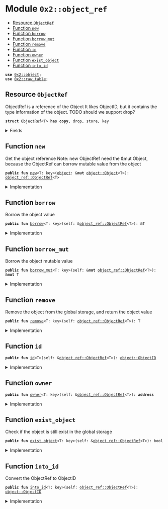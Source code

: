 
<a name="0x2_object_ref"></a>

# Module `0x2::object_ref`



-  [Resource `ObjectRef`](#0x2_object_ref_ObjectRef)
-  [Function `new`](#0x2_object_ref_new)
-  [Function `borrow`](#0x2_object_ref_borrow)
-  [Function `borrow_mut`](#0x2_object_ref_borrow_mut)
-  [Function `remove`](#0x2_object_ref_remove)
-  [Function `id`](#0x2_object_ref_id)
-  [Function `owner`](#0x2_object_ref_owner)
-  [Function `exist_object`](#0x2_object_ref_exist_object)
-  [Function `into_id`](#0x2_object_ref_into_id)


<pre><code><b>use</b> <a href="object.md#0x2_object">0x2::object</a>;
<b>use</b> <a href="raw_table.md#0x2_raw_table">0x2::raw_table</a>;
</code></pre>



<a name="0x2_object_ref_ObjectRef"></a>

## Resource `ObjectRef`

ObjectRef<T> is a reference of the Object<T>
It likes ObjectID, but it contains the type information of the object.
TODO should we support drop?


<pre><code><b>struct</b> <a href="object_ref.md#0x2_object_ref_ObjectRef">ObjectRef</a>&lt;T&gt; <b>has</b> <b>copy</b>, drop, store, key
</code></pre>



<details>
<summary>Fields</summary>


<dl>
<dt>
<code>id: <a href="object.md#0x2_object_ObjectID">object::ObjectID</a></code>
</dt>
<dd>

</dd>
</dl>


</details>

<a name="0x2_object_ref_new"></a>

## Function `new`

Get the object reference
Note: new ObjectRef need the &mut Object<T>, because the ObjectRef can borrow mutable value from the object


<pre><code><b>public</b> <b>fun</b> <a href="object_ref.md#0x2_object_ref_new">new</a>&lt;T: key&gt;(<a href="object.md#0x2_object">object</a>: &<b>mut</b> <a href="object.md#0x2_object_Object">object::Object</a>&lt;T&gt;): <a href="object_ref.md#0x2_object_ref_ObjectRef">object_ref::ObjectRef</a>&lt;T&gt;
</code></pre>



<details>
<summary>Implementation</summary>


<pre><code><b>public</b> <b>fun</b> <a href="object_ref.md#0x2_object_ref_new">new</a>&lt;T: key&gt;(<a href="object.md#0x2_object">object</a>: &<b>mut</b> Object&lt;T&gt;) : <a href="object_ref.md#0x2_object_ref_ObjectRef">ObjectRef</a>&lt;T&gt; {
    //TODO should we track the reference count?
    <a href="object_ref.md#0x2_object_ref_ObjectRef">ObjectRef</a> {
        id: <a href="object.md#0x2_object_id">object::id</a>(<a href="object.md#0x2_object">object</a>),
    }
}
</code></pre>



</details>

<a name="0x2_object_ref_borrow"></a>

## Function `borrow`

Borrow the object value


<pre><code><b>public</b> <b>fun</b> <a href="object_ref.md#0x2_object_ref_borrow">borrow</a>&lt;T: key&gt;(self: &<a href="object_ref.md#0x2_object_ref_ObjectRef">object_ref::ObjectRef</a>&lt;T&gt;): &T
</code></pre>



<details>
<summary>Implementation</summary>


<pre><code><b>public</b> <b>fun</b> <a href="object_ref.md#0x2_object_ref_borrow">borrow</a>&lt;T: key&gt;(self: &<a href="object_ref.md#0x2_object_ref_ObjectRef">ObjectRef</a>&lt;T&gt;): &T {
    <b>let</b> obj = <a href="raw_table.md#0x2_raw_table_borrow_from_global">raw_table::borrow_from_global</a>&lt;T&gt;(&self.id);
    <a href="object.md#0x2_object_internal_borrow">object::internal_borrow</a>(obj)
}
</code></pre>



</details>

<a name="0x2_object_ref_borrow_mut"></a>

## Function `borrow_mut`

Borrow the object mutable value


<pre><code><b>public</b> <b>fun</b> <a href="object_ref.md#0x2_object_ref_borrow_mut">borrow_mut</a>&lt;T: key&gt;(self: &<b>mut</b> <a href="object_ref.md#0x2_object_ref_ObjectRef">object_ref::ObjectRef</a>&lt;T&gt;): &<b>mut</b> T
</code></pre>



<details>
<summary>Implementation</summary>


<pre><code><b>public</b> <b>fun</b> <a href="object_ref.md#0x2_object_ref_borrow_mut">borrow_mut</a>&lt;T: key&gt;(self: &<b>mut</b> <a href="object_ref.md#0x2_object_ref_ObjectRef">ObjectRef</a>&lt;T&gt;): &<b>mut</b> T {
    <b>let</b> obj = <a href="raw_table.md#0x2_raw_table_borrow_mut_from_global">raw_table::borrow_mut_from_global</a>&lt;T&gt;(&self.id);
    <a href="object.md#0x2_object_internal_borrow_mut">object::internal_borrow_mut</a>(obj)
}
</code></pre>



</details>

<a name="0x2_object_ref_remove"></a>

## Function `remove`

Remove the object from the global storage, and return the object value


<pre><code><b>public</b> <b>fun</b> <a href="object_ref.md#0x2_object_ref_remove">remove</a>&lt;T: key&gt;(self: <a href="object_ref.md#0x2_object_ref_ObjectRef">object_ref::ObjectRef</a>&lt;T&gt;): T
</code></pre>



<details>
<summary>Implementation</summary>


<pre><code><b>public</b> <b>fun</b> <a href="object_ref.md#0x2_object_ref_remove">remove</a>&lt;T: key&gt;(self: <a href="object_ref.md#0x2_object_ref_ObjectRef">ObjectRef</a>&lt;T&gt;) : T {
    <b>let</b> <a href="object_ref.md#0x2_object_ref_ObjectRef">ObjectRef</a>{id} = self;
    <b>let</b> <a href="object.md#0x2_object">object</a> = <a href="raw_table.md#0x2_raw_table_remove_from_global">raw_table::remove_from_global</a>(&id);
    <b>let</b> (_id, _owner, value) = <a href="object.md#0x2_object_unpack_internal">object::unpack_internal</a>(<a href="object.md#0x2_object">object</a>);
    value
}
</code></pre>



</details>

<a name="0x2_object_ref_id"></a>

## Function `id`



<pre><code><b>public</b> <b>fun</b> <a href="object_ref.md#0x2_object_ref_id">id</a>&lt;T&gt;(self: &<a href="object_ref.md#0x2_object_ref_ObjectRef">object_ref::ObjectRef</a>&lt;T&gt;): <a href="object.md#0x2_object_ObjectID">object::ObjectID</a>
</code></pre>



<details>
<summary>Implementation</summary>


<pre><code><b>public</b> <b>fun</b> <a href="object_ref.md#0x2_object_ref_id">id</a>&lt;T&gt;(self: &<a href="object_ref.md#0x2_object_ref_ObjectRef">ObjectRef</a>&lt;T&gt;): ObjectID {
    self.id
}
</code></pre>



</details>

<a name="0x2_object_ref_owner"></a>

## Function `owner`



<pre><code><b>public</b> <b>fun</b> <a href="object_ref.md#0x2_object_ref_owner">owner</a>&lt;T: key&gt;(self: &<a href="object_ref.md#0x2_object_ref_ObjectRef">object_ref::ObjectRef</a>&lt;T&gt;): <b>address</b>
</code></pre>



<details>
<summary>Implementation</summary>


<pre><code><b>public</b> <b>fun</b> <a href="object_ref.md#0x2_object_ref_owner">owner</a>&lt;T: key&gt;(self: &<a href="object_ref.md#0x2_object_ref_ObjectRef">ObjectRef</a>&lt;T&gt;): <b>address</b> {
    <b>let</b> obj = <a href="raw_table.md#0x2_raw_table_borrow_from_global">raw_table::borrow_from_global</a>&lt;T&gt;(&self.id);
    <a href="object.md#0x2_object_owner">object::owner</a>(obj)
}
</code></pre>



</details>

<a name="0x2_object_ref_exist_object"></a>

## Function `exist_object`

Check if the object is still exist in the global storage


<pre><code><b>public</b> <b>fun</b> <a href="object_ref.md#0x2_object_ref_exist_object">exist_object</a>&lt;T: key&gt;(self: &<a href="object_ref.md#0x2_object_ref_ObjectRef">object_ref::ObjectRef</a>&lt;T&gt;): bool
</code></pre>



<details>
<summary>Implementation</summary>


<pre><code><b>public</b> <b>fun</b> <a href="object_ref.md#0x2_object_ref_exist_object">exist_object</a>&lt;T: key&gt;(self: &<a href="object_ref.md#0x2_object_ref_ObjectRef">ObjectRef</a>&lt;T&gt;): bool {
    <a href="raw_table.md#0x2_raw_table_contains_global">raw_table::contains_global</a>(&self.id)
}
</code></pre>



</details>

<a name="0x2_object_ref_into_id"></a>

## Function `into_id`

Convert the ObjectRef to ObjectID


<pre><code><b>public</b> <b>fun</b> <a href="object_ref.md#0x2_object_ref_into_id">into_id</a>&lt;T: key&gt;(self: <a href="object_ref.md#0x2_object_ref_ObjectRef">object_ref::ObjectRef</a>&lt;T&gt;): <a href="object.md#0x2_object_ObjectID">object::ObjectID</a>
</code></pre>



<details>
<summary>Implementation</summary>


<pre><code><b>public</b> <b>fun</b> <a href="object_ref.md#0x2_object_ref_into_id">into_id</a>&lt;T: key&gt;(self: <a href="object_ref.md#0x2_object_ref_ObjectRef">ObjectRef</a>&lt;T&gt;): ObjectID {
    <b>let</b> <a href="object_ref.md#0x2_object_ref_ObjectRef">ObjectRef</a> {id} = self;
    id
}
</code></pre>



</details>
